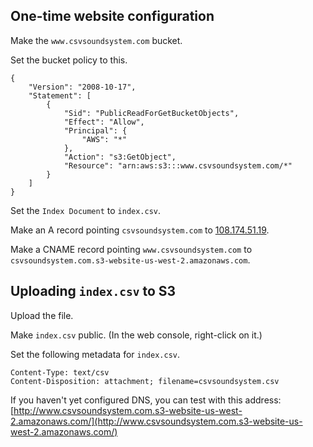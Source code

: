 ## One-time website configuration

Make the `www.csvsoundsystem.com` bucket.

Set the bucket policy to this.

    {
        "Version": "2008-10-17",
        "Statement": [
            {
                "Sid": "PublicReadForGetBucketObjects",
                "Effect": "Allow",
                "Principal": {
                    "AWS": "*"
                },
                "Action": "s3:GetObject",
                "Resource": "arn:aws:s3:::www.csvsoundsystem.com/*"
            }
        ]
    }

Set the `Index Document` to `index.csv`.

Make an A record pointing `csvsoundsystem.com` to [108.174.51.19](http://redirect.thomaslevine.com/).

Make a CNAME record pointing `www.csvsoundsystem.com` to `csvsoundsystem.com.s3-website-us-west-2.amazonaws.com`.

## Uploading `index.csv` to S3

Upload the file.

Make `index.csv` public. (In the web console, right-click on it.)

Set the following metadata for `index.csv`.

    Content-Type: text/csv
    Content-Disposition: attachment; filename=csvsoundsystem.csv

If you haven't yet configured DNS, you can test with this address:
[http://www.csvsoundsystem.com.s3-website-us-west-2.amazonaws.com/](http://www.csvsoundsystem.com.s3-website-us-west-2.amazonaws.com/)
